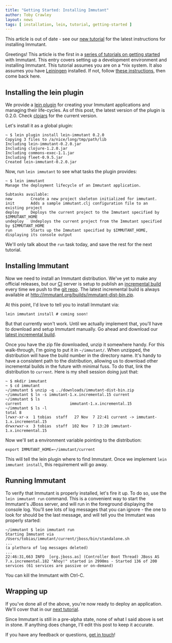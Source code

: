 ```yaml
---
title: "Getting Started: Installing Immutant"
author: Toby Crawley
layout: news
tags: [ installation, lein, tutorial, getting-started ]
---
```


<div class="notice big">
  This article is out of date - see our <a href="/news/2011/12/21/installing-redux/">new tutorial</a> for
  the latest instructions for installing Immutant.
</div>

Greetings! This article is the first in a [series of tutorials on getting started][getting-started]
with Immutant. This entry covers setting up a development environment and installing
Immutant. This tutorial assumes you are on a *nix system. It also assumes you have 
[Leiningen] installed. If not, follow [these instructions], then come back here.

## Installing the lein plugin

We provide a [lein plugin] for creating your Immutant applications and 
managing their life-cycles. As of this post, the latest version of the plugin 
is 0.2.0. Check [clojars] for the current version.

Let's install it as a global plugin:

    ~ $ lein plugin install lein-immutant 0.2.0
    Copying 3 files to /a/nice/long/tmp/path/lib
    Including lein-immutant-0.2.0.jar
    Including clojure-1.2.0.jar
    Including commons-exec-1.1.jar
    Including fleet-0.9.5.jar
    Created lein-immutant-0.2.0.jar

Now, run `lein immutant` to see what tasks the plugin provides:

    ~ $ lein immutant
    Manage the deployment lifecycle of an Immutant application.

    Subtasks available:
    new        Create a new project skeleton initialized for immutant.
    init       Adds a sample immutant.clj configuration file to an existing project
    deploy     Deploys the current project to the Immutant specified by $IMMUTANT_HOME
    undeploy   Undeploys the current project from the Immutant specified by $IMMUTANT_HOME
    run        Starts up the Immutant specified by $IMMUTANT_HOME, displaying its console output

We'll only talk about the `run` task today, and save the rest for the next tutorial.

## Installing Immutant

Now we need to install an Immutant distribution. We've yet to make any official
releases, but our [CI] server is setup to publish an [incremental build] every time
we push to the [git repo]. The latest incremental build is always available at
<http://immutant.org/builds/immutant-dist-bin.zip>. 

At this point, I'd love to tell you to install Immutant via:

    lein immutant install # coming soon!
    
But that currently won't work. Until we actually implement that, you'll have to download
and setup Immutant manually. Go ahead and download our [latest incremental build].

Once you have the zip file downloaded, unzip it somewhere handy. For this 
walk-through, I'm going to put it in `~/immutant/`. When unzipped, the distribution
will have the build number in the directory name. It's handy to have a consistent
path to the distribution, allowing us to download other incremental builds in the
future with minimal fuss. To do that, link the distribution to `current`. Here is
my shell session doing just that:

    ~ $ mkdir immutant
    ~ $ cd immutant
    ~/immutant $ unzip -q ../downloads/immutant-dist-bin.zip
    ~/immutant $ ln -s immutant-1.x.incremental.15 current
    ~/immutant $ ls
    current                     immutant-1.x.incremental.15
    ~/immutant $ ls -l
    total 8
    lrwxr-xr-x  1 tobias  staff   27 Nov  7 22:41 current -> immutant-1.x.incremental.15
    drwxrwxr-x  3 tobias  staff  102 Nov  7 13:20 immutant-1.x.incremental.15

Now we'll set a environment variable pointing to the distribution:

    export IMMUTANT_HOME=~/immutant/current
    
This will tell the lein plugin where to find Immutant. Once we implement `lein immutant install`,
this requirement will go away.

## Running Immutant

To verify that Immutant is properly installed, let's fire it up. To do so, 
use the `lein immutant run` command. This is a convenient way to start the Immutant's 
JBoss server, and will run in the foreground displaying the console log. 
You'll see lots of log messages that you can ignore - the
one to look for should be the last message, and will tell you the Immutant was properly
started:

    ~/immutant $ lein immutant run
    Starting Immutant via /Users/tobias/immutant/current/jboss/bin/standalone.sh
    ...
    (a plethora of log messages deleted)
    ...
    22:46:31,663 INFO  [org.jboss.as] (Controller Boot Thread) JBoss AS 7.x.incremental.182 "Ahoy!" started in 2990ms - Started 136 of 200 services (61 services are passive or on-demand)
    
You can kill the Immutant with Ctrl-C.

## Wrapping up

If you've done all of the above, you're now ready to deploy an application. We'll
cover that in our [next tutorial]. 

Since Immutant is still in a pre-alpha state, none of what I
said above is set in stone. If anything does change, I'll edit this post
to keep it accurate. 

If you have any feedback or questions, [get in touch]! 

[getting-started]: /news/tags/getting-started/
[Leiningen]: https://github.com/technomancy/leiningen
[these instructions]: https://github.com/technomancy/leiningen#readme
[lein plugin]: https://github.com/immutant/lein-immutant/
[clojars]: http://clojars.org/lein-immutant
[CI]: https://projectodd.ci.cloudbees.com/view/Immutant/
[incremental build]: /builds
[git repo]: https://github.com/immutant/immutant
[latest incremental build]: http://immutant.org/builds/immutant-dist-bin.zip
[next tutorial]: /news/2011/11/08/deploying-an-application/
[get in touch]: /community






